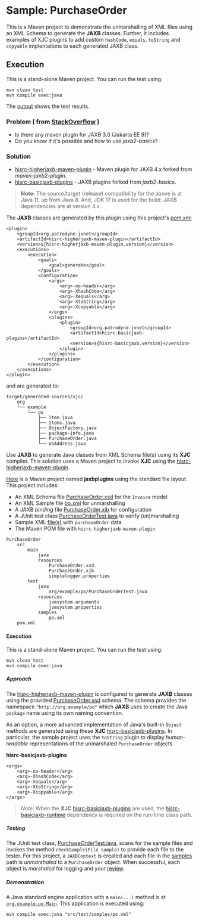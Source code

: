 # Sample: PurchaseOrder

This is a Maven project to demonstrate the unmarshalling of XML files using an XML Schema to generate the **JAXB** classes. Further, it includes examples of XJC plugins to add custom `hashCode`, `equals`, `toString` and `copyable` implentations to each generated JAXB class.

## Execution

This is a stand-alone Maven project. You can run the test using:

~~~
mvn clean test
mvn compile exec:java
~~~

The [output][2] shows the test results.

### Problem ( from [StackOverflow](https://stackoverflow.com/questions/66580186/) )

+ Is there any maven plugin for JAXB 3.0 (Jakarta EE 9)?
+ Do you know if it's possible and how to use *jaxb2-basics*?

### Solution

+ [hisrc-higherjaxb-maven-plugin][9] - Maven plugin for JAXB 4.x forked from *maven-jaxb2-plugin*.
+ [hisrc-basicjaxb-plugins][10] - JAXB plugins forked from *jaxb2-basics*.

> **Note:** The source/target (release) compatibility for the above is at Java 11, up from Java 8. And, JDK 17 is used for the build. JAXB dependencies are at version 4.x.

The **JAXB** classes are generated by this plugin using this project's [pom.xml][3]

~~~
<plugin>
    <groupId>org.patrodyne.jvnet</groupId>
    <artifactId>hisrc-higherjaxb-maven-plugin</artifactId>
    <version>${hisrc-higherjaxb-maven-plugin.version}</version>
    <executions>
        <execution>
            <goals>
                <goal>generate</goal>
            </goals>
            <configuration>
                <args>
                    <arg>-no-header</arg>
                    <arg>-XhashCode</arg>
                    <arg>-Xequals</arg>
                    <arg>-XtoString</arg>
                    <arg>-Xcopyable</arg>
                </args>
                <plugins>
                    <plugin>
                        <groupId>org.patrodyne.jvnet</groupId>
                        <artifactId>hisrc-basicjaxb-plugins</artifactId>
                        <version>${hisrc-basicjaxb.version}</version>
                    </plugin>
                </plugins>
            </configuration>
        </execution>
    </executions>
</plugin>
~~~

and are generated to:

~~~
target/generated-sources/xjc/
    org
    └── example
        └── po
            ├── Item.java
            ├── Items.java
            ├── ObjectFactory.java
            ├── package-info.java
            ├── PurchaseOrder.java
            └── USAddress.java
~~~

Use **JAXB** to generate Java classes from XML Schema file(s) using its **XJC** compiler. This solution uses a Maven project to invoke **XJC** using the [hisrc-higherjaxb-maven-plugin][9].

[Here][1] is a Maven project named **jaxbplugins** using the standard file layout. This project includes:

+ An XML Schema file [PurchaseOrder.xsd][4] for the `Invoice` model
+ An XML Sample file [po.xml][5] for unmarshalling
+ A JAXB *binding* file [PurchaseOrder.xjb][6] for configuration
+ A JUnit test class [PurchaseOrderTest.java][7] to verify (un)marshalling
+ Sample XML [file(s)][8] with `purchaseOrder` data.
+ The Maven POM file with `hisrc-higherjaxb-maven-plugin`

~~~
PurchaseOrder
    src
        main
            java
            resources
                PurchaseOrder.xsd
                PurchaseOrder.xjb
                simplelogger.properties
        test
            java
                org/example/po/PurchaseOrderTest.java
            resources
                jvmsystem.arguments
                jvmsystem.properties
            samples
                po.xml
    pom.xml
~~~

#### Execution

This is a stand-alone Maven project. You can run the test using:

~~~
mvn clean test
mvn compile exec:java
~~~

##### Approach

The [hisrc-higherjaxb-maven-plugin][9] is configured to generate **JAXB** classes using the provided [PurchaseOrder.xsd][4] schema. The schema provides the namespace `"http://org.example/po"` which **JAXB** uses to create the Java `package` name using its own naming convention.

As an option, a more advanced implementation of Java's built-in `Object` methods are generated using these **XJC** [hisrc-basicjaxb-plugins][10]. In particular, the sample project uses the `toString` plugin to display *human-readable* representations of the unmarshaled `PurchaseOrder` objects.

**hisrc-basicjaxb-plugins**
~~~
<args>
    <arg>-no-header</arg>
    <arg>-XhashCode</arg>
    <arg>-Xequals</arg>
    <arg>-XtoString</arg>
    <arg>-Xcopyable</arg>
</args>
~~~

> *Note:* When the **XJC** [hisrc-basicjaxb-plugins][10] are used, the [hisrc-basicjaxb-runtime][10] dependency is required on the run-time class path.

##### Testing

The JUnit test class, [PurchaseOrderTest.java][7], scans for the sample files and invokes the method `checkSample(File sample)` to provide each file to the tester. For this project, a `JAXBContext` is created and each file in the [samples][8] path is *unmarshaled* to a `PurchaseOrder` object. When successful, each object is *marshaled* for logging and your [review][2].

##### Demonstration

A Java standard engine application with a `main(...)` method is at [`org.example.po.Main`][11]. This application is executed using:

~~~
mvn compile exec:java "src/test/samples/po.xml"
~~~

<!-- References -->

[1]: https://github.com/patrodyne/hisrc-higherjaxb/releases/download/2.1.0/hisrc-higherjaxb-sample-jaxbplugins-2.1.0-mvn-src.zip
[2]: https://github.com/patrodyne/hisrc-higherjaxb/blob/master/assembly/samples/jaxbplugins/OUTPUT.txt
[3]: https://github.com/patrodyne/hisrc-higherjaxb/blob/master/assembly/samples/jaxbplugins/project-pom.xml
[4]: https://github.com/patrodyne/hisrc-higherjaxb/blob/master/assembly/samples/jaxbplugins/src/main/resources/PurchaseOrder.xsd
[5]: https://github.com/patrodyne/hisrc-higherjaxb/blob/master/assembly/samples/jaxbplugins/src/test/samples/po.xml
[6]: https://github.com/patrodyne/hisrc-higherjaxb/blob/master/assembly/samples/jaxbplugins/src/main/resources/PurchaseOrder.xjb
[7]: https://github.com/patrodyne/hisrc-higherjaxb/blob/master/assembly/samples/jaxbplugins/src/test/java/org/example/po/PurchaseOrderTest.java
[8]: https://github.com/patrodyne/hisrc-higherjaxb/tree/master/assembly/samples/jaxbplugins/src/test/samples
[9]: https://github.com/patrodyne/hisrc-higherjaxb#readme
[10]: https://github.com/patrodyne/hisrc-basicjaxb#readme
[11]: https://github.com/patrodyne/hisrc-higherjaxb/blob/master/assembly/samples/jaxbplugins/src/main/java/org/example/po/Main.java

